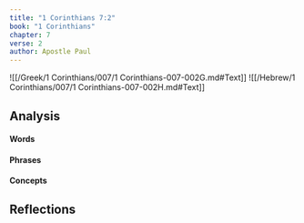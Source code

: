 ```yaml
---
title: "1 Corinthians 7:2"
book: "1 Corinthians"
chapter: 7
verse: 2
author: Apostle Paul
---
```

![[/Greek/1 Corinthians/007/1 Corinthians-007-002G.md#Text]]
![[/Hebrew/1 Corinthians/007/1 Corinthians-007-002H.md#Text]]

## Analysis

#### Words

#### Phrases

#### Concepts

## Reflections
